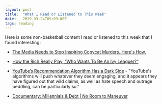 ```yaml
---
layout: post
title:  "What I Read or Listened to This Week"
date:   2019-03-24T09:09:00Z
tags: reading
---
```

Here is some non-basketball content I read or listened to this week that I found interesting:


* [The Media Needs to Stop Inspiring Copycat Murders. Here's How.](https://www.theatlantic.com/amp/article/266439/)

* [How the Rich Really Play, “Who Wants To Be An Ivy Leaguer?”](https://www.propublica.org/article/college-admission-bribe-rich-parents-ivy-league-how-to)

* [YouTube’s Recommendation Algorithm Has a Dark Side](https://www.scientificamerican.com/article/youtubes-recommendation-algorithm-has-a-dark-side/) - "YouTube's algorithms will push whatever they deem engaging, and it appears they have figured out that wild claims, as well as hate speech and outrage peddling, can be particularly so."

* [Documentary: Millennials & Debt | No Room to Maneuver](https://www.youtube.com/watch?v=53GiUoEeIvA&feature=youtu.be)
